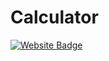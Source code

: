 # Calculator
[![Website Badge](https://img.shields.io/badge/Calculator-Tejas-red)](https://tp-the-developer.github.io/Calculator/)
